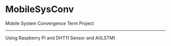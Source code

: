 # MobileSysConv
Mobile System Convergence Term Project
- - -
Using Raspberry Pi and DHT11 Sensor and AI(LSTM)

